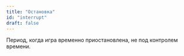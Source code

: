 ```yaml
---
title: "Остановка"
id: "interrupt"
draft: false
---
```


Период, когда игра временно приостановлена, не под контролем времени.